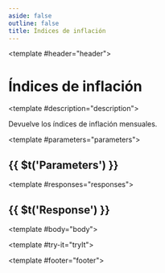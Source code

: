 ```yaml
---
aside: false
outline: false
title: Índices de inflación
---
```


<script setup>
import { useRoute, useData } from 'vitepress'

const route = useRoute()

const { isDark } = useData()
</script>

<OAPath method="GET" id="get-finanzas-indices-inflacion">

<template #header="header">

# Índices de inflación

</template>

<template #description="description">

Devuelve los índices de inflación mensuales.

<!--@include: ./parts/get-finanzas-indices-inflacion-description-after.md -->

</template>

<template #parameters="parameters">

## {{ $t('Parameters') }}

<OAParameters operation-id="get-finanzas-indices-inflacion" :parameters="parameters.parameters" />

</template>

<template #responses="responses">

## {{ $t('Response') }}

<OAResponses :responses="responses.responses" :schema="responses.schema" :responseType="responses.responseType" :isDark="isDark">

<template #body="body">

<OAResponseBody :schema="body.schema" :responseType="body.responseType" />

</template>

</OAResponses>

</template>

<template #try-it="tryIt">

<OATryWithVariables :operation-id="tryIt.operationId" :method="tryIt.method" :path="tryIt.path" :baseUrl="tryIt.baseUrl" :isDark="isDark" />

</template>

<template #footer="footer">

<OAFooter />

<!--@include: ./parts/get-finanzas-indices-inflacion-footer.md -->

</template>

</OAPath>
